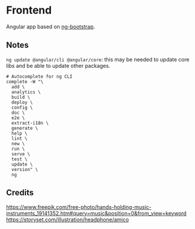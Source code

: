 # Frontend

Angular app based on [ng-bootstrap](https://github.com/ng-bootstrap/ng-bootstrap).

## Notes

`ng update @angular/cli @angular/core`: this may be needed to update core libs and be able to update other packages.

```
# Autocomplete for ng CLI
complete -W "\
  add \
  analytics \
  build \
  deploy \
  config \
  doc \
  e2e \
  extract-i18n \
  generate \
  help \
  lint \
  new \
  run \
  serve \
  test \
  update \
  version" \
  ng
```
## Credits

https://www.freepik.com/free-photo/hands-holding-music-instruments_19141352.htm#query=music&position=0&from_view=keyword
https://storyset.com/illustration/headphone/amico
